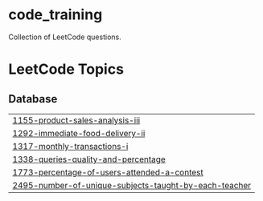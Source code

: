 # code_training
Collection of LeetCode questions.

<!---LeetCode Topics Start-->
# LeetCode Topics
## Database
|  |
| ------- |
| [1155-product-sales-analysis-iii](https://github.com/SolCat/code_training/tree/master/1155-product-sales-analysis-iii) |
| [1292-immediate-food-delivery-ii](https://github.com/SolCat/code_training/tree/master/1292-immediate-food-delivery-ii) |
| [1317-monthly-transactions-i](https://github.com/SolCat/code_training/tree/master/1317-monthly-transactions-i) |
| [1338-queries-quality-and-percentage](https://github.com/SolCat/code_training/tree/master/1338-queries-quality-and-percentage) |
| [1773-percentage-of-users-attended-a-contest](https://github.com/SolCat/code_training/tree/master/1773-percentage-of-users-attended-a-contest) |
| [2495-number-of-unique-subjects-taught-by-each-teacher](https://github.com/SolCat/code_training/tree/master/2495-number-of-unique-subjects-taught-by-each-teacher) |
<!---LeetCode Topics End-->